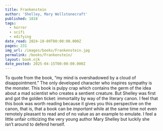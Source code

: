 ```yaml
---
title: Frankenstein
author: 'Shelley, Mary Wollstonecraft'
published: 1818
tags:
  - horror
  - scifi
  - edifying
date_read: 2024-10-09T00:00:00.000Z
pages: 231
img_url: /images/books/Frankenstein.jpg
permalink: /books/Frankenstein/
layout: book.njk
date_posted: 2025-04-15T00:00:00.000Z
---
```

To quote from the book, “my mind is overshadowed by a cloud of disappointment.” The only developed character who inspires sympathy is the monster. This book is pulpy crap which contains the germ of the idea about a mad scientist who creates a sentient creature. But Shelley was first and got the golden ticket: immortality by way of the literary canon. I feel that this book was worth reading because it gives you this perspective on the canon, that is, that a book can be *important* while at the same time not even remotely pleasant to read and of no value as an example to emulate. I feel a little unfair criticizing the very young author Mary Shelley but luckily she isn’t around to defend herself.
